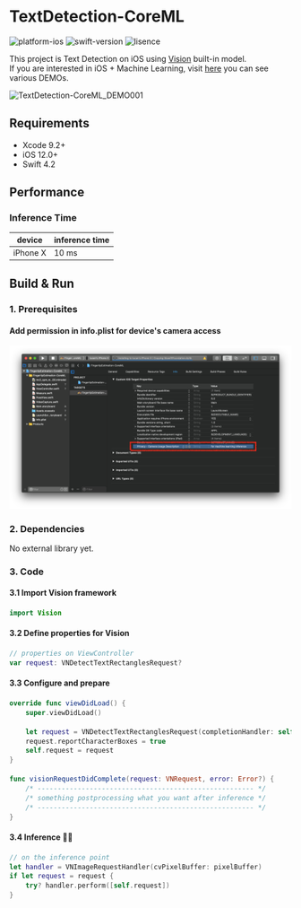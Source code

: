 # TextDetection-CoreML

![platform-ios](https://img.shields.io/badge/platform-ios-lightgrey.svg)
![swift-version](https://img.shields.io/badge/swift-4.2-red.svg)
![lisence](https://img.shields.io/badge/license-MIT-black.svg)

This project is Text Detection on iOS using [Vision](https://developer.apple.com/documentation/vision) built-in model.<br>If you are interested in iOS + Machine Learning, visit [here](https://github.com/motlabs/iOS-Proejcts-with-ML-Models) you can see various DEMOs.<br>

![TextDetection-CoreML_DEMO001](resource/TextDetection-CoreML_DEMO001.gif)

## Requirements

- Xcode 9.2+
- iOS 12.0+
- Swift 4.2

## Performance

### Inference Time

| device   | inference time |
| -------- | -------------- |
| iPhone X | 10 ms          |

## Build & Run

### 1. Prerequisites

#### Add permission in info.plist for device's camera access

![prerequest_001_plist](resource/prerequest_001_plist.png)

### 2. Dependencies

No external library yet.

### 3. Code

#### 3.1 Import Vision framework

```swift
import Vision
```

#### 3.2 Define properties for Vision

```swift
// properties on ViewController
var request: VNDetectTextRectanglesRequest?
```

#### 3.3 Configure and prepare

```swift
override func viewDidLoad() {
    super.viewDidLoad()

	let request = VNDetectTextRectanglesRequest(completionHandler: self.visionRequestDidComplete)
    request.reportCharacterBoxes = true
    self.request = request
}

func visionRequestDidComplete(request: VNRequest, error: Error?) { 
    /* ------------------------------------------------------ */
    /* something postprocessing what you want after inference */
    /* ------------------------------------------------------ */
}
```

#### 3.4 Inference 🏃‍♂️

```swift
// on the inference point
let handler = VNImageRequestHandler(cvPixelBuffer: pixelBuffer)
if let request = request {
	try? handler.perform([self.request])
}
```

